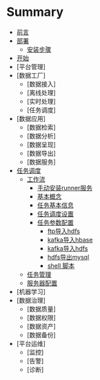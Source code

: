 # Summary

* [前言](README.md)
* [部署](部署.md)
   * [安装步骤](部署/TBDS部署.md)
* [开始](开始.md)
* [平台管理]
* [数据工厂]
   * [数据接入]
   * [离线处理]
   * [实时处理]
   * [任务调度]
* [数据应用]
   * [数据检索]
   * [数据分析]
   * [数据呈现]
   * [数据导出]
   * [数据服务]
* [任务调度](workflow/readme.md)
   * [工作流](workflow/workflow/readme.md)
      * [手动安装runner服务](workflow/workflow/addrunner.md)  
      * [基本概念](workflow/workflow/basicConcept.md)  
      * [任务基本信息](workflow/workflow/runnerBasicInfo.md)  
      * [任务调度设置](workflow/workflow/runnerCycle.md)  
      * [任务参数配置](workflow/workflow/runners.md)
          * [ftp导入hdfs](workflow/workflow/runners/ftp2hdfs.md)
          * [kafka导入hbase](workflow/workflow/runners/kafka2hbase.md)
          * [kafka导入hdfs](workflow/workflow/runners/kafka2hdfs.md)
          * [hdfs导出mysql](workflow/workflow/runners/hdfs2mysql.md)
          * [shell 脚本](shell.md) 
   * [任务管理](workflow/tasks/readme.md)
   * [服务器配置](workflow/services/readme.md)
* [机器学习]
* [数据治理]
   * [数据质量]
   * [数据权限]
   * [数据资产]
   * [数据备份]
* [平台运维]
   * [监控]
   * [告警]
   * [诊断]
